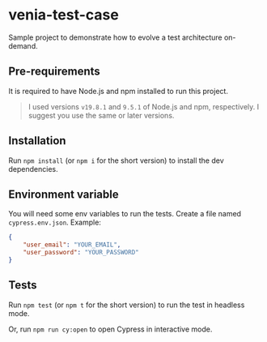# venia-test-case

Sample project to demonstrate how to evolve a test architecture on-demand.

## Pre-requirements

It is required to have Node.js and npm installed to run this project.

> I used versions `v19.8.1` and `9.5.1` of Node.js and npm, respectively. I suggest you use the same or later versions.

## Installation

Run `npm install` (or `npm i` for the short version) to install the dev dependencies.

## Environment variable
You will need some env variables to run the tests. Create a file named `cypress.env.json`. Example:

```json cypress.env.json
{
    "user_email": "YOUR_EMAIL",
    "user_password": "YOUR_PASSWORD"
}
```
## Tests

Run `npm test` (or `npm t` for the short version) to run the test in headless mode.

Or, run `npm run cy:open` to open Cypress in interactive mode.

